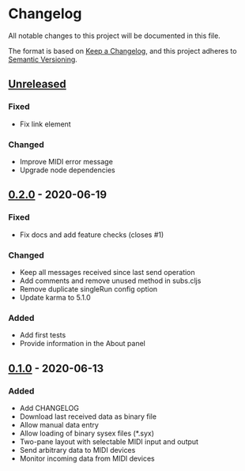 # Changelog

All notable changes to this project will be documented in this file.

The format is based on [Keep a Changelog](https://keepachangelog.com/en/1.0.0/),
and this project adheres to [Semantic Versioning](https://semver.org/spec/v2.0.0.html).

## [Unreleased]

### Fixed

- Fix link element

### Changed

- Improve MIDI error message
- Upgrade node dependencies

## [0.2.0] - 2020-06-19

### Fixed

- Fix docs and add feature checks (closes #1)

### Changed

- Keep all messages received since last send operation
- Add comments and remove unused method in subs.cljs
- Remove duplicate singleRun config option
- Update karma to 5.1.0

### Added

- Add first tests
- Provide information in the About panel

## [0.1.0] - 2020-06-13

### Added

- Add CHANGELOG
- Download last received data as binary file
- Allow manual data entry
- Allow loading of binary sysex files (*.syx)
- Two-pane layout with selectable MIDI input and output
- Send arbitrary data to MIDI devices
- Monitor incoming data from MIDI devices

[unreleased]: https://github.com/danielappelt/midi-spider/compare/v0.2.0...HEAD
[0.2.0]: https://github.com/danielappelt/midi-spider/compare/v0.1.0...v0.2.0
[0.1.0]: https://github.com/danielappelt/midi-spider/releases/tag/v0.1.0
